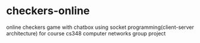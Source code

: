 # checkers-online
online checkers game with chatbox using socket programming(client-server architecture) for course cs348 computer networks group project
